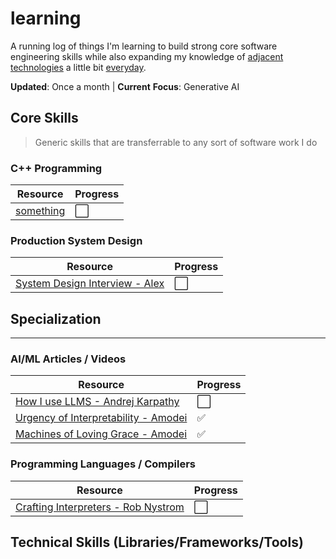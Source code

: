 # learning

A running log of things I'm learning to build strong core software engineering skills while also expanding my knowledge of [adjacent technologies](http://www.effectiveengineer.com/blog/master-adjacent-disciplines) a little bit [everyday](https://jamesclear.com/continuous-improvement).

**Updated**: Once a month | **Current** **Focus**: Generative AI

## Core Skills

> Generic skills that are transferrable to any sort of software work I do

### C++ Programming
|Resource|Progress|
|---|---|
|[something](link)|⬜|

<!--
### Linux & Command Line

|Resource|Progress|
|---|---|
-->

### Production System Design

|Resource|Progress|
|---|---|
|[System Design Interview - Alex](https://bytes.usc.edu/~saty/courses/docs/data/SystemDesignInterview.pdf)|⬜|


<!--
### Maths
	
|Resource|Progress|
|---|---|
-->

## Specialization
<hr>

<!--
### Traditional Machine Learning

|Resource|Progress|
|---|---|
-->

### AI/ML Articles / Videos

|Resource|Progress|
|---|---|
|[How I use LLMS - Andrej Karpathy](https://www.youtube.com/watch?v=EWvNQjAaOHw&t=1097s)|⬜|
|[Urgency of Interpretability - Amodei](https://www.darioamodei.com/post/the-urgency-of-interpretability)|✅|
|[Machines of Loving Grace - Amodei](https://www.darioamodei.com/essay/machines-of-loving-grace)|✅|

### Programming Languages / Compilers

|Resource|Progress|
|---|---|
|[Crafting Interpreters - Rob Nystrom]()|⬜|


## Technical Skills (Libraries/Frameworks/Tools)